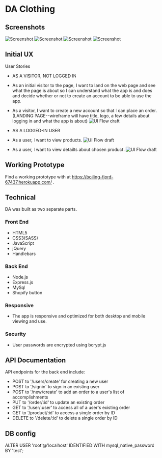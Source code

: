 
# DA Clothing


## Screenshots
![Screenshot](https://github.com/yjalette/justSayDa/blob/master/readme-images/landpage.png)
![Screenshot](https://github.com/yjalette/justSayDa/blob/master/readme-images/about.png)
![Screenshot](https://github.com/yjalette/justSayDa/blob/master/readme-images/registration.png)
![Screenshot](https://github.com/yjalette/justSayDa/blob/master/readme-images/shop.png)

## Initial UX
User Stories
* AS A VISITOR, NOT LOGGED IN

* As an initial visitor to the page, I want to land on the web page and see what the page is about so I can understand what the app is and does and decide whether or not to create an account to be able to use the app.
* As a visitor, I want to create a new account so that I can place an order.
(LANDING PAGE--wireframe will have title, logo, a few details about logging in and what the app is about)
![UI Flow draft](https://github.com/yjalette/justSayDa/blob/master/public/images/wf-product.jpg)

* AS A LOGGED-IN USER
* As a user, I want to view products.
![UI Flow draft](https://github.com/yjalette/justSayDa/blob/master/public/images/wf-shop.jpg)
* As a user, I want to view detailts about chosen product.
![UI Flow draft](https://github.com/yjalette/justSayDa/blob/master/public/images/wf-product.jpg)


## Working Prototype
Find a working prototype with at https://boiling-fjord-67437.herokuapp.com/ .

## Technical
DA was built as two separate parts.

### Front End

* HTML5
* CSS3(SASS)
* JavaScript
* jQuery
* Handlebars

### Back End

* Node.js
* Express.js
* MySql
* Shopify button

### Responsive
* The app is responsive and optimized for both desktop and mobile viewing and use.

### Security
* User passwords are encrypted using bcrypt.js

## API Documentation
API endpoints for the back end include:
* POST to '/users/create' for creating a new user
* POST to '/signin' to sign in an existing user
* POST to '/new/create' to add an order to a user's list of accomplishments
* PUT to '/order/:id' to update an existing order
* GET to '/user/:user' to access all of a user's existing order
* GET to '/product/:id' to access a single order by ID
* DELETE to '/delete/:id' to delete a single order by ID

## DB config 
ALTER USER 'root'@'localhost' IDENTIFIED WITH mysql_native_password BY 'test';
